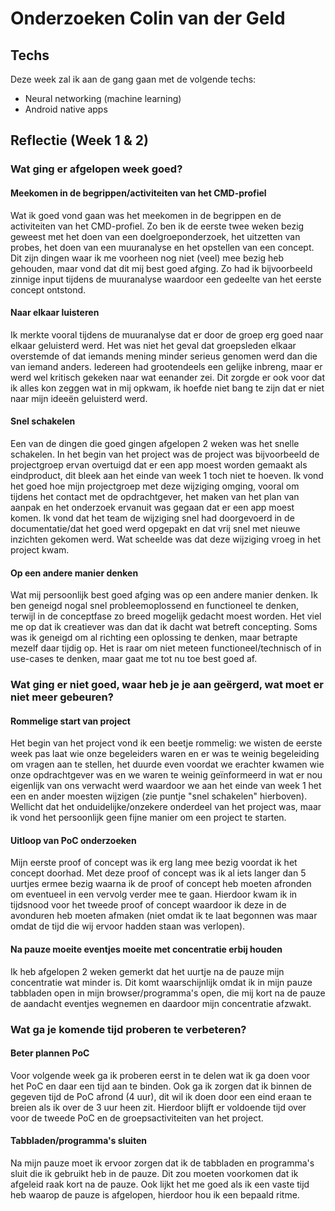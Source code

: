 # Onderzoeken Colin van der Geld

## Techs

Deze week zal ik aan de gang gaan met de volgende techs:
* Neural networking (machine learning)
* Android native apps


## Reflectie (Week 1 & 2)

### Wat ging er afgelopen week goed?

#### Meekomen in de begrippen/activiteiten van het CMD-profiel
Wat ik goed vond gaan was het meekomen in de begrippen en de activiteiten van het CMD-profiel. Zo ben ik de eerste twee weken bezig geweest met het doen van een doelgroeponderzoek, het uitzetten van probes, het doen van een muuranalyse en het opstellen van een concept. Dit zijn dingen waar ik me voorheen nog niet (veel) mee bezig heb gehouden, maar vond dat dit mij best goed afging. Zo had ik bijvoorbeeld zinnige input tijdens de muuranalyse waardoor een gedeelte van het eerste concept ontstond.

#### Naar elkaar luisteren
Ik merkte vooral tijdens de muuranalyse dat er door de groep erg goed naar elkaar geluisterd werd. Het was niet het geval dat groepsleden elkaar overstemde of dat iemands mening minder serieus genomen werd dan die van iemand anders. Iedereen had grootendeels een gelijke inbreng, maar er werd wel kritisch gekeken naar wat eenander zei. Dit zorgde er ook voor dat ik alles kon zeggen wat in mij opkwam, ik hoefde niet bang te zijn dat er niet naar mijn ideeën geluisterd werd.

#### Snel schakelen
Een van de dingen die goed gingen afgelopen 2 weken was het snelle schakelen. In het begin van het project was de project was bijvoorbeeld de projectgroep ervan overtuigd dat er een app moest worden gemaakt als eindproduct, dit bleek aan het einde van week 1 toch niet te hoeven. Ik vond het goed hoe mijn projectgroep met deze wijziging omging, vooral om tijdens het contact met de opdrachtgever, het maken van het plan van aanpak en het onderzoek ervanuit was gegaan dat er een app moest komen. Ik vond dat het team de wijziging snel had doorgevoerd in de documentatie/dat het goed werd opgepakt en dat vrij snel met nieuwe inzichten gekomen werd. Wat scheelde was dat deze wijziging vroeg in het project kwam.

#### Op een andere manier denken
Wat mij persoonlijk best goed afging was op een andere manier denken. Ik ben geneigd nogal snel probleemoplossend en functioneel te denken, terwijl in de conceptfase zo breed mogelijk gedacht moest worden. Het viel me op dat ik creatiever was dan dat ik dacht wat betreft concepting. Soms was ik geneigd om al richting een oplossing te denken, maar betrapte mezelf daar tijdig op. Het is raar om niet meteen functioneel/technisch of in use-cases te denken, maar gaat me tot nu toe best goed af.

### Wat ging er niet goed, waar heb je je aan geërgerd, wat moet er niet meer gebeuren?

#### Rommelige start van project
Het begin van het project vond ik een beetje rommelig: we wisten de eerste week pas laat wie onze begeleiders waren en er was te weinig begeleiding om vragen aan te stellen, het duurde even voordat we erachter kwamen wie onze opdrachtgever was en we waren te weinig geïnformeerd in wat er nou eigenlijk van ons verwacht werd waardoor we aan het einde van week 1 het een en ander moesten wijzigen (zie puntje "snel schakelen" hierboven). Wellicht dat het onduidelijke/onzekere onderdeel van het project was, maar ik vond het persoonlijk geen fijne manier om een project te starten.

#### Uitloop van PoC onderzoeken
Mijn eerste proof of concept was ik erg lang mee bezig voordat ik het concept doorhad. Met deze proof of concept was ik al iets langer dan 5 uurtjes ermee bezig waarna ik de proof of concept heb moeten afronden om eventueel in een vervolg verder mee te gaan. Hierdoor kwam ik in tijdsnood voor het tweede proof of concept waardoor ik deze in de avonduren heb moeten afmaken (niet omdat ik te laat begonnen was maar omdat de tijd die wij ervoor hadden staan was verlopen). 

#### Na pauze moeite eventjes moeite met concentratie erbij houden
Ik heb afgelopen 2 weken gemerkt dat het uurtje na de pauze mijn concentratie wat minder is. Dit komt waarschijnlijk omdat ik in mijn pauze tabbladen open in mijn browser/programma's open, die mij kort na de pauze de aandacht eventjes wegnemen en daardoor mijn concentratie afzwakt. 

### Wat ga je komende tijd proberen te verbeteren?
#### Beter plannen PoC
Voor volgende week ga ik proberen eerst in te delen wat ik ga doen voor het PoC en daar een tijd aan te binden. Ook ga ik zorgen dat ik binnen de gegeven tijd de PoC afrond (4 uur), dit wil ik doen door een eind eraan te breien als ik over de 3 uur heen zit. Hierdoor blijft er voldoende tijd over voor de tweede PoC en de groepsactiviteiten van het project.

#### Tabbladen/programma's sluiten
Na mijn pauze moet ik ervoor zorgen dat ik de tabbladen en programma's sluit die ik gebruikt heb in de pauze. Dit zou moeten voorkomen dat ik afgeleid raak kort na de pauze. Ook lijkt het me goed als ik een vaste tijd heb waarop de pauze is afgelopen, hierdoor hou ik een bepaald ritme.
